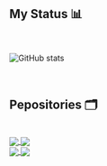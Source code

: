 ## **My Status** 📊

<br>

![GitHub stats](https://github-readme-stats-one-bice.vercel.app/api?username=type-wolf&orgs=branaid,Seven-Dao-Official,Ito-Kogyo&include_all_commits=true&count_private=true&role=OWNER,ORGANIZATION_MEMBER,COLLABORATOR&show_icons=true&theme=tokyonight)

<br>

## **Pepositories** 🗂️

<br>

<a href="https://github.com/type-wolf/electron-react-desktop-app">
  <img align="center" src="https://github-readme-stats.vercel.app/api/pin/?username=type-wolf&repo=electron-react-desktop-app&theme=tokyonight" />
</a>
<a href="https://github.com/type-wolf/discord-bot-boilerplate">
  <img align="center" src="https://github-readme-stats.vercel.app/api/pin/?username=type-wolf&repo=discord-bot-boilerplate&theme=tokyonight" />
</a>

<br>

<a href="https://github.com/type-wolf/next-js-boilerplate">
  <img align="center" src="https://github-readme-stats.vercel.app/api/pin/?username=type-wolf&repo=next-js-boilerplate&theme=tokyonight" />
</a>
<a href="https://github.com/type-wolf/express-api-boilerplate">
  <img align="center" src="https://github-readme-stats.vercel.app/api/pin/?username=type-wolf&repo=express-api-boilerplate&theme=tokyonight" />
</a>

<br>
